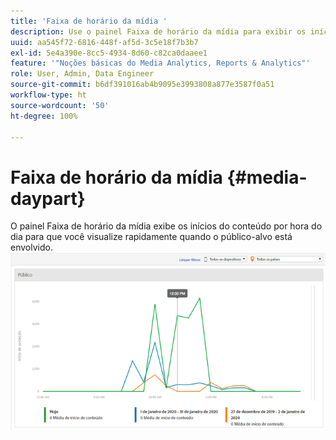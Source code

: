 ```yaml
---
title: 'Faixa de horário da mídia '
description: Use o painel Faixa de horário da mídia para exibir os inícios do conteúdo por hora do dia e analisar quando o público-alvo está envolvido.
uuid: aa545f72-6816-448f-af5d-3c5e18f7b3b7
exl-id: 5e4a390e-8cc5-4934-8d60-c82ca0daaee1
feature: '"Noções básicas do Media Analytics, Reports & Analytics"'
role: User, Admin, Data Engineer
source-git-commit: b6df391016ab4b9095e3993808a877e3587f0a51
workflow-type: ht
source-wordcount: '50'
ht-degree: 100%

---
```


# Faixa de horário da mídia {#media-daypart}

O painel Faixa de horário da mídia exibe os inícios do conteúdo por hora do dia para que você visualize rapidamente quando o público-alvo está envolvido. ![](assets/video-daypart-report.png)
